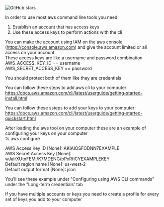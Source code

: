 ![GitHub stars](https://img.shields.io/github/stars/davydr/medium?style=social)


In order to use most aws command line tools you need  
1) Establish an account that has access keys
2) Use these access keys to perform actions with the cli

You can make the account using IAM on the aws console (https://console.aws.amazon.com) and give the account limited or all access on your account  
These access keys are like a username and password combination  
AWS_ACCESS_KEY_ID == username    
AWS_SECRET_ACCESS_KEY == password  

You should protect both of them like they are credentials   

You can follow these steps to add aws cli to your computer  
https://docs.aws.amazon.com/cli/latest/userguide/getting-started-install.html  

You can follow these ssteps to add your keys to your computer:   
https://docs.aws.amazon.com/cli/latest/userguide/getting-started-quickstart.html  

After loading the aws tool on your computer these are an example of configuring your keys on your computer  
% aws configure  

AWS Access Key ID [None]: AKIAIOSFODNN7EXAMPLE  
AWS Secret Access Key [None]: wJalrXUtnFEMI/K7MDENG/bPxRfiCYEXAMPLEKEY  
Default region name [None]: us-west-2  
Default output format [None]: json  

You'll see these example under "Configuring using AWS CLI commands" under the "Long-term credentials' tab  

If you have multiple accounts or keys you need to create a profile for every set of keys you add to your computer  
